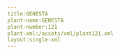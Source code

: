 ```yaml
---
title:GENESTA
plant-name:GENESTA
plant-number:121
plant-xml:/assets/xml/plant121.xml
layout:single-xml
---
```

